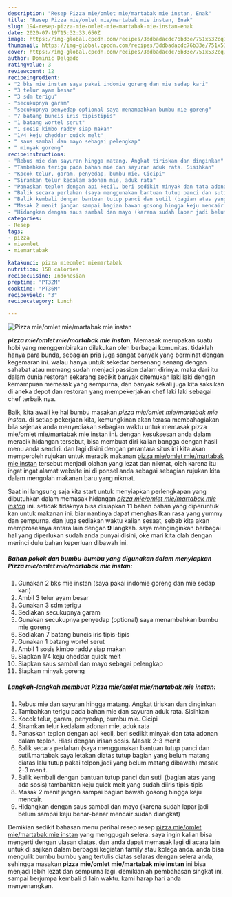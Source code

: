 ```yaml
---
description: "Resep Pizza mie/omlet mie/martabak mie instan, Enak"
title: "Resep Pizza mie/omlet mie/martabak mie instan, Enak"
slug: 194-resep-pizza-mie-omlet-mie-martabak-mie-instan-enak
date: 2020-07-19T15:32:33.650Z
image: https://img-global.cpcdn.com/recipes/3ddbadacdc76b33e/751x532cq70/pizza-mieomlet-miemartabak-mie-instan-foto-resep-utama.jpg
thumbnail: https://img-global.cpcdn.com/recipes/3ddbadacdc76b33e/751x532cq70/pizza-mieomlet-miemartabak-mie-instan-foto-resep-utama.jpg
cover: https://img-global.cpcdn.com/recipes/3ddbadacdc76b33e/751x532cq70/pizza-mieomlet-miemartabak-mie-instan-foto-resep-utama.jpg
author: Dominic Delgado
ratingvalue: 3
reviewcount: 12
recipeingredient:
- "2 bks mie instan saya pakai indomie goreng dan mie sedap kari"
- "3 telur ayam besar"
- "3 sdm terigu"
- "secukupnya garam"
- "secukupnya penyedap optional saya menambahkan bumbu mie goreng"
- "7 batang buncis iris tipistipis"
- "1 batang wortel serut"
- "1 sosis kimbo raddy siap makan"
- "1/4 keju cheddar quick melt"
- " saus sambal dan mayo sebagai pelengkap"
- " minyak goreng"
recipeinstructions:
- "Rebus mie dan sayuran hingga matang. Angkat tiriskan dan dinginkan"
- "Tambahkan terigu pada bahan mie dan sayuran aduk rata. Sisihkan"
- "Kocok telur, garam, penyedap, bumbu mie. Cicipi"
- "Siramkan telur kedalam adonan mie, aduk rata"
- "Panaskan teplon dengan api kecil, beri sedikit minyak dan tata adonan dalam teplon. Hiasi dengan irisan sosis. Masak 2-3 menit"
- "Balik secara perlahan (saya menggunakan bantuan tutup panci dan sutil.martabak saya letakan diatas tutup bagian yang belum matang diatas lalu tutup pakai telpon,jadi yang belum matang dibawah) masak 2-3 menit."
- "Balik kembali dengan bantuan tutup panci dan sutil (bagian atas yang ada sosis) tambahkan keju quick melt yang sudah diiris tipis-tipis"
- "Masak 2 menit jangan sampai bagian bawah gosong hingga keju mencair."
- "Hidangkan dengan saus sambal dan mayo (karena sudah lapar jadi belum sampai keju benar-benar mencair sudah diangkat)"
categories:
- Resep
tags:
- pizza
- mieomlet
- miemartabak

katakunci: pizza mieomlet miemartabak 
nutrition: 158 calories
recipecuisine: Indonesian
preptime: "PT32M"
cooktime: "PT36M"
recipeyield: "3"
recipecategory: Lunch

---
```



![Pizza mie/omlet mie/martabak mie instan](https://img-global.cpcdn.com/recipes/3ddbadacdc76b33e/751x532cq70/pizza-mieomlet-miemartabak-mie-instan-foto-resep-utama.jpg)

<b><i>pizza mie/omlet mie/martabak mie instan</i></b>, Memasak merupakan suatu hobi yang menggembirakan dilakukan oleh berbagai komunitas. tidaklah hanya para bunda, sebagian pria juga sangat banyak yang berminat dengan kegemaran ini. walau hanya untuk sekedar bersenang senang dengan sahabat atau memang sudah menjadi passion dalam dirinya. maka dari itu dalam dunia restoran sekarang sedikit banyak ditemukan laki laki dengan kemampuan memasak yang sempurna, dan banyak sekali juga kita saksikan di aneka depot dan restoran yang mempekerjakan chef laki laki sebagai chef terbaik nya.



Baik, kita awali ke hal bumbu masakan <i>pizza mie/omlet mie/martabak mie instan</i>. di setiap pekerjaan kita, kemungkinan akan terasa membahagiakan bila sejenak anda menyediakan sebagian waktu untuk memasak pizza mie/omlet mie/martabak mie instan ini. dengan kesuksesan anda dalam meracik hidangan tersebut, bisa membuat diri kalian bangga dengan hasil menu anda sendiri. dan lagi disini dengan perantara situs ini kita akan memperoleh rujukan untuk meracik makanan <u>pizza mie/omlet mie/martabak mie instan</u> tersebut menjadi olahan yang lezat dan nikmat, oleh karena itu ingat ingat alamat website ini di ponsel anda sebagai sebagian rujukan kita dalam mengolah makanan baru yang nikmat.


Saat ini langsung saja kita start untuk menyiapkan perlengkapan yang dibutuhkan dalam memasak hidangan <u><i>pizza mie/omlet mie/martabak mie instan</i></u> ini. setidak tidaknya bisa disiapkan <b>11</b> bahan bahan yang diperuntuk kan untuk makanan ini. biar nantinya dapat menghasilkan rasa yang yummy dan sempurna. dan juga sediakan waktu kalian sesaat, sebab kita akan memprosesnya antara lain dengan <b>9</b> langkah. saya menginginkan berbagai hal yang diperlukan sudah anda punyai disini, oke mari kita olah dengan merinci dulu bahan keperluan dibawah ini.

<!--inarticleads1-->

##### Bahan pokok dan bumbu-bumbu yang digunakan dalam menyiapkan Pizza mie/omlet mie/martabak mie instan:

1. Gunakan 2 bks mie instan (saya pakai indomie goreng dan mie sedap kari)
1. Ambil 3 telur ayam besar
1. Gunakan 3 sdm terigu
1. Sediakan secukupnya garam
1. Gunakan secukupnya penyedap (optional) saya menambahkan bumbu mie goreng
1. Sediakan 7 batang buncis iris tipis-tipis
1. Gunakan 1 batang wortel serut
1. Ambil 1 sosis kimbo raddy siap makan
1. Siapkan 1/4 keju cheddar quick melt
1. Siapkan  saus sambal dan mayo sebagai pelengkap
1. Siapkan  minyak goreng




<!--inarticleads2-->

##### Langkah-langkah membuat Pizza mie/omlet mie/martabak mie instan:

1. Rebus mie dan sayuran hingga matang. Angkat tiriskan dan dinginkan
1. Tambahkan terigu pada bahan mie dan sayuran aduk rata. Sisihkan
1. Kocok telur, garam, penyedap, bumbu mie. Cicipi
1. Siramkan telur kedalam adonan mie, aduk rata
1. Panaskan teplon dengan api kecil, beri sedikit minyak dan tata adonan dalam teplon. Hiasi dengan irisan sosis. Masak 2-3 menit
1. Balik secara perlahan (saya menggunakan bantuan tutup panci dan sutil.martabak saya letakan diatas tutup bagian yang belum matang diatas lalu tutup pakai telpon,jadi yang belum matang dibawah) masak 2-3 menit.
1. Balik kembali dengan bantuan tutup panci dan sutil (bagian atas yang ada sosis) tambahkan keju quick melt yang sudah diiris tipis-tipis
1. Masak 2 menit jangan sampai bagian bawah gosong hingga keju mencair.
1. Hidangkan dengan saus sambal dan mayo (karena sudah lapar jadi belum sampai keju benar-benar mencair sudah diangkat)




Demikian sedikit bahasan menu perihal resep resep <u>pizza mie/omlet mie/martabak mie instan</u> yang menggugah selera. saya ingin kalian bisa mengerti dengan ulasan diatas, dan anda dapat memasak lagi di acara lain untuk di sajikan dalam berbagai kegiatan family atau kolega anda. anda bisa mengulik bumbu bumbu yang tertulis diatas selaras dengan selera anda, sehingga masakan <b>pizza mie/omlet mie/martabak mie instan</b> ini bisa menjadi lebih lezat dan sempurna lagi. demikianlah pembahasan singkat ini, sampai berjumpa kembali di lain waktu. kami harap hari anda menyenangkan.
